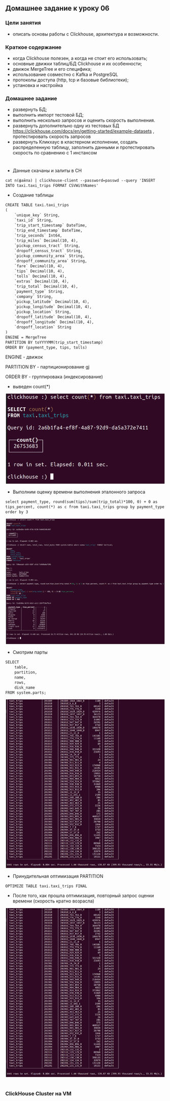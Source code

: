 ## Домашнее задание к уроку 06


### Цели занятия
* описать основы работы с Clickhouse, архитектура и возможности.

### Краткое содержание
* когда Clickhouse полезен, а когда не стоит его использовать;
* основные движки таблиц/БД Clickhouse и их особенности;
* движок MergeTree и его специфика;
* использование совместно с Kafka и PostgreSQL
* протоколы доступа (http, tcp и базовые библиотеки);
* установка и настройка

### Домашнее задание
* развернуть БД;
* выполнить импорт тестовой БД;
* выполнить несколько запросов и оценить скорость выполнения.
* развернуть дополнительно одну из тестовых БД https://clickhouse.com/docs/en/getting-started/example-datasets , протестировать скорость запросов
* развернуть Кликхаус в кластерном исполнении, создать распределенную таблицу, заполнить данными и протестировать скорость по сравнению с 1 инстансом

#

* Данные скачаны и залиты в CH

```
cat n(файла) | clickhouse-client --password=passwd --query 'INSERT INTO taxi.taxi_trips FORMAT CSVWithNames'
```

* Создание таблицы 

```
CREATE TABLE taxi.taxi_trips
(
    `unique_key` String,
    `taxi_id` String,
    `trip_start_timestamp` DateTime,
    `trip_end_timestamp` DateTime,
    `trip_seconds` Int64,
    `trip_miles` Decimal(10, 4),
    `pickup_census_tract` String,
    `dropoff_census_tract` String,
    `pickup_community_area` String,
    `dropoff_community_area` String,
    `fare` Decimal(10, 4),
    `tips` Decimal(10, 4),
    `tolls` Decimal(10, 4),
    `extras` Decimal(10, 4),
    `trip_total` Decimal(10, 4),
    `payment_type` String,
    `company` String,
    `pickup_latitude` Decimal(10, 4),
    `pickup_longitude` Decimal(10, 4),
    `pickup_location` String,
    `dropoff_latitude` Decimal(10, 4),
    `dropoff_longitude` Decimal(10, 4),
    `dropoff_location` String
)
ENGINE = MergeTree
PARTITION BY toYYYYMM(trip_start_timestamp)
ORDER BY (payment_type, tips, tolls)
```
ENGINE - движок

PARTITION BY - партиционирование gj

ORDER BY - группировака (индексирование)

* выведен count(*)

<p align="center"> 
<a href="https://raw.githubusercontent.com/Dodexq/otus_nosql/main/lesson09/screenshots/1.png" rel="some text"><img src="https://raw.githubusercontent.com/Dodexq/otus_nosql/main/lesson09/screenshots/1.png" alt="" width="500" /></a>
</p>

* Выполним оценку времени выполнения эталонного запроса

```
select payment_type, round(sum(tips)/sum(trip_total)*100, 0) + 0 as tips_percent, count(*) as c from taxi.taxi_trips group by payment_type order by 3
```

<p align="center"> 
<a href="https://raw.githubusercontent.com/Dodexq/otus_nosql/main/lesson09/screenshots/2.png" rel="some text"><img src="https://raw.githubusercontent.com/Dodexq/otus_nosql/main/lesson09/screenshots/2.png" alt="" width="500" /></a>
</p>

* Смотрим парты

```
SELECT
    table,
    partition,
    name,
    rows,
    disk_name
FROM system.parts;
```

<p align="center"> 
<a href="https://raw.githubusercontent.com/Dodexq/otus_nosql/main/lesson09/screenshots/3.png" rel="some text"><img src="https://raw.githubusercontent.com/Dodexq/otus_nosql/main/lesson09/screenshots/3.png" alt="" width="500" /></a>
</p>

* Принудительная оптимизация PARTITION
```
OPTIMIZE TABLE taxi.taxi_trips FINAL
```

* После того, как прошла оптимизация, повторный запрос оценки времени (скорость кратно возрасла)

<p align="center"> 
<a href="https://raw.githubusercontent.com/Dodexq/otus_nosql/main/lesson09/screenshots/3.png" rel="some text"><img src="https://raw.githubusercontent.com/Dodexq/otus_nosql/main/lesson09/screenshots/3.png" alt="" width="500" /></a>
</p>

#

### ClickHouse Cluster на VM